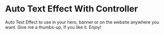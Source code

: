 # Auto Text Effect With Controller
 Auto Text Effect to use in your hero, banner or on the website anywhere you want. Give me a thumbs-up, If you like it. Enjoy!
